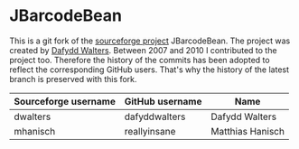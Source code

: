 # JBarcodeBean

This is a git fork of the [sourceforge project](https://sourceforge.net/projects/jbarcodebean/) JBarcodeBean. The project was created by [Dafydd Walters](https://github.com/dafyddwalters). Between 2007 and 2010 I contributed to the project too. Therefore the history of the commits has been adopted to reflect the corresponding GitHub users. That's why the history of the latest branch is preserved with this fork.

Sourceforge username|GitHub username| Name
--------------------|---------------|-----
dwalters            |dafyddwalters  | Dafydd Walters
mhanisch            |reallyinsane   | Matthias Hanisch
